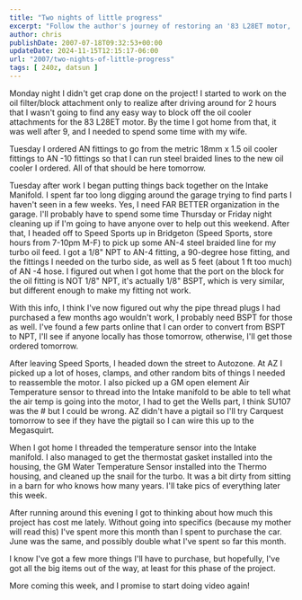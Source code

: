 ```yaml
---
title: "Two nights of little progress"
excerpt: "Follow the author's journey of restoring an '83 L28ET motor, from dealing with oil cooler attachments to managing garage organization and cost conside..."
author: chris
publishDate: 2007-07-18T09:32:53+00:00
updateDate: 2024-11-15T12:15:17-06:00
url: "2007/two-nights-of-little-progress"
tags: [ 240z, datsun ]
---
```


Monday night I didn't get crap done on the project! I started to work on the oil filter/block attachment only to realize after driving around for 2 hours that I wasn't going to find any easy way to block off the oil cooler attachments for the 83 L28ET motor. By the time I got home from that, it was well after 9, and I needed to spend some time with my wife.

Tuesday I ordered AN fittings to go from the metric 18mm x 1.5 oil cooler fittings to AN -10 fittings so that I can run steel braided lines to the new oil cooler I ordered. All of that should be here tomorrow.

Tuesday after work I began putting things back together on the Intake Manifold. I spent far too long digging around the garage trying to find parts I haven't seen in a few weeks. Yes, I need FAR BETTER organization in the garage. I'll probably have to spend some time Thursday or Friday night cleaning up if I'm going to have anyone over to help out this weekend. After that, I headed off to Speed Sports up in Bridgeton (Speed Sports, store hours from 7-10pm M-F) to pick up some AN-4 steel braided line for my turbo oil feed. I got a 1/8" NPT to AN-4 fitting, a 90-degree hose fitting, and the fittings I needed on the turbo side, as well as 5 feet (about 1 ft too much) of AN -4 hose. I figured out when I got home that the port on the block for the oil fitting is NOT 1/8" NPT, it's actually 1/8" BSPT, which is very similar, but different enough to make my fitting not work.

With this info, I think I've now figured out why the pipe thread plugs I had purchased a few months ago wouldn't work, I probably need BSPT for those as well. I've found a few parts online that I can order to convert from BSPT to NPT, I'll see if anyone locally has those tomorrow, otherwise, I'll get those ordered tomorrow.

After leaving Speed Sports, I headed down the street to Autozone. At AZ I picked up a lot of hoses, clamps, and other random bits of things I needed to reassemble the motor. I also picked up a GM open element Air Temperature sensor to thread into the Intake manifold to be able to tell what the air temp is going into the motor, I had to get the Wells part, I think SU107 was the # but I could be wrong. AZ didn't have a pigtail so I'll try Carquest tomorrow to see if they have the pigtail so I can wire this up to the Megasquirt.

When I got home I threaded the temperature sensor into the Intake manifold. I also managed to get the thermostat gasket installed into the housing, the GM Water Temperature Sensor installed into the Thermo housing, and cleaned up the snail for the turbo. It was a bit dirty from sitting in a barn for who knows how many years. I'll take pics of everything later this week.

After running around this evening I got to thinking about how much this project has cost me lately. Without going into specifics (because my mother will read this) I've spent more this month than I spent to purchase the car. June was the same, and possibly double what I've spent so far this month.

I know I've got a few more things I'll have to purchase, but hopefully, I've got all the big items out of the way, at least for this phase of the project.

More coming this week, and I promise to start doing video again!

